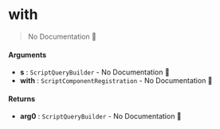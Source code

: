 # with

> No Documentation 🚧

#### Arguments

- **s** : `ScriptQueryBuilder` \- No Documentation 🚧
- **with** : `ScriptComponentRegistration` \- No Documentation 🚧

#### Returns

- **arg0** : `ScriptQueryBuilder` \- No Documentation 🚧